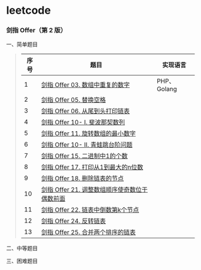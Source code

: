 # leetcode

### 剑指 Offer（第 2 版）

一、简单题目   

> | 序号 | 题目                                                         | 实现语言    |
> | ---- | ------------------------------------------------------------ | ----------- |
> | 1    | [剑指 Offer 03. 数组中重复的数字](https://leetcode-cn.com/problems/shu-zu-zhong-zhong-fu-de-shu-zi-lcof/) | PHP、Golang |
> | 2    | [剑指 Offer 05. 替换空格](https://leetcode-cn.com/problems/ti-huan-kong-ge-lcof/) |             |
> | 3    | [剑指 Offer 06. 从尾到头打印链表](https://leetcode-cn.com/problems/ti-huan-kong-ge-lcof/) |             |
> | 4    | [剑指 Offer 10- I. 斐波那契数列](https://leetcode-cn.com/problems/fei-bo-na-qi-shu-lie-lcof/) |             |
> | 5    | [剑指 Offer 11. 旋转数组的最小数字](https://leetcode-cn.com/problems/xuan-zhuan-shu-zu-de-zui-xiao-shu-zi-lcof/) |             |
> | 6    | [剑指 Offer 10- II. 青蛙跳台阶问题](https://leetcode-cn.com/problems/qing-wa-tiao-tai-jie-wen-ti-lcof/) |             |
> | 7    | [剑指 Offer 15. 二进制中1的个数](https://leetcode-cn.com/problems/er-jin-zhi-zhong-1de-ge-shu-lcof/) |             |
> | 8    | [剑指 Offer 17. 打印从1到最大的n位数](https://leetcode-cn.com/problems/da-yin-cong-1dao-zui-da-de-nwei-shu-lcof/) |             |
> | 9    | [剑指 Offer 18. 删除链表的节点](https://leetcode-cn.com/problems/shan-chu-lian-biao-de-jie-dian-lcof/) |             |
> | 10   | [剑指 Offer 21. 调整数组顺序使奇数位于偶数前面](https://leetcode-cn.com/problems/diao-zheng-shu-zu-shun-xu-shi-qi-shu-wei-yu-ou-shu-qian-mian-lcof/) |             |
> | 11   | [剑指 Offer 22. 链表中倒数第k个节点](https://leetcode-cn.com/problems/lian-biao-zhong-dao-shu-di-kge-jie-dian-lcof/) |             |
> | 12   | [剑指 Offer 24. 反转链表](https://leetcode-cn.com/problems/fan-zhuan-lian-biao-lcof/) |             |
> | 13   | [剑指 Offer 25. 合并两个排序的链表](https://leetcode-cn.com/problems/he-bing-liang-ge-pai-xu-de-lian-biao-lcof/) |             |



二、中等题目   

三、困难题目   

